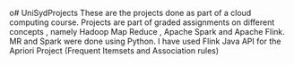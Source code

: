 o# UniSydProjects
These are the projects done as part of a cloud computing course.
Projects are part of graded assignments on different concepts , namely Hadoop Map Reduce , Apache Spark and Apache Flink.
MR and Spark were done using Python. I have used Flink Java API for the Apriori Project (Frequent Itemsets and Association rules)
